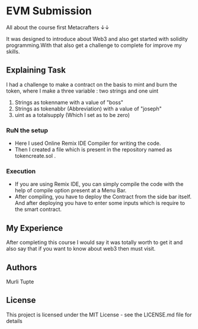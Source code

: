 # EVM Submission
All about the course first Metacrafters ↓↓

It was designed to introduce about Web3 and also get started with solidity programming.With that also get a challenge to complete for improve my skills.


## Explaining Task
I had a challenge to make a contract on the basis to mint and burn the token, where I make a three variable : two strings and one uint
1. Strings as tokenname with a value of "boss"
2. Strings as tokenabbr (Abbreviation) with a value of "joseph"
3. uint as a totalsupply (Which I set as to be zero)

### RuN the setup
* Here I used Online Remix IDE Compiler for writing the code.
* Then I created a file which is present in the repository named as tokencreate.sol .

### Execution
* If you are using Remix IDE, you can simply compile the code with the help of compile option present at a Menu Bar.
* After compiling, you have to deploy the Contract from the side bar itself. And after deploying you have to enter some inputs which is require to the smart contract.

## My Experience
After completing this course I would say it was totally worth to get it and also say that if you want to know about web3 then must visit.

## Authors
Murli Tupte

## License
This project is licensed under the MIT License - see the LICENSE.md file for details
